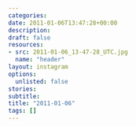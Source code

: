 ```yaml
---
categories:
date: 2011-01-06T13:47:28+00:00
description:
draft: false
resources:
- src: 2011-01-06_13-47-28_UTC.jpg
  name: "header"
layout: instagram
options:
  unlisted: false
stories:
subtitle:
title: "2011-01-06"
tags: []
---
```


 
